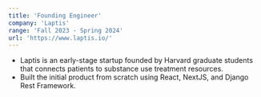 ```yaml
---
title: 'Founding Engineer'
company: 'Laptis'
range: 'Fall 2023 - Spring 2024'
url: 'https://www.laptis.io/'
---
```


- Laptis is an early-stage startup founded by Harvard graduate students that connects patients to substance use treatment resources.
- Built the initial product from scratch using React, NextJS, and Django Rest Framework.